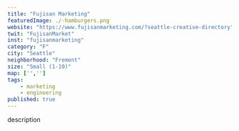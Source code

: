 ```yaml
---
title: "Fujisan Marketing"
featuredImage: ./-hamburgers.png
website: "https://www.fujisanmarketing.com/?seattle-creative-directory"
twit: "FujisanMarket"
inst: "fujisanmarketing"
category: "F"
city: "Seattle"
neighborhood: "Fremont"
size: "Small (1-10)"
map: ['','']
tags:
    - marketing
    - engineering
published: true
---
```


description

